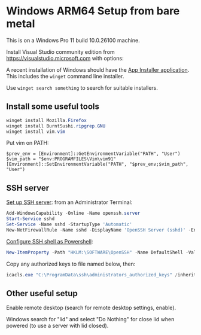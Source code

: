 # Windows ARM64 Setup from bare metal

This is on a Windows Pro 11 build 10.0.26100 machine.

Install Visual Studio community edition from
https://visualstudio.microsoft.com with options:

A recent installation of Windows should have the [App Installer
application](https://learn.microsoft.com/en-us/windows/msix/app-installer/install-update-app-installer).  This includes the `winget` command line installer.

Use `winget search something` to search for suitable installers.

## Install some useful tools

```powershell
winget install Mozilla.Firefox
winget install BurntSushi.ripgrep.GNU
winget install vim.vim
```

Put vim on PATH:

```
$prev_env = [Environment]::GetEnvironmentVariable("PATH", "User")
$vim_path = "$env:PROGRAMFILES\Vim\vim91"
[Environment]::SetEnvironmentVariable("PATH", "$prev_env;$vim_path", "User")
```

## SSH server

[Set up SSH
server](https://medium.com/@lilnya79/setting-up-ssh-server-and-opening-port-22-on-windows-ff9f324823b7):
from an Administrator Terminal:

```powershell
Add-WindowsCapability -Online -Name openssh.server
Start-Service sshd
Set-Service -Name sshd -StartupType 'Automatic'
New-NetFirewallRule -Name sshd -DisplayName 'OpenSSH Server (sshd)' -Enabled True -Direction Inbound -Protocol TCP -Action Allow -LocalPort 22
```

[Configure SSH shell as
Powershell](https://learn.microsoft.com/en-us/windows-server/administration/openssh/openssh-server-configuration):

```powershell
New-ItemProperty -Path "HKLM:\SOFTWARE\OpenSSH" -Name DefaultShell -Value "C:\Windows\System32\WindowsPowerShell\v1.0\powershell.exe" -PropertyType String -Force
```

Copy any authorized keys to file named below, then:

```powershell
icacls.exe "C:\ProgramData\ssh\administrators_authorized_keys" /inheritance:r /grant "Administrators:F" /grant "SYSTEM:F"
```

## Other useful setup

Enable remote desktop (search for remote desktop settings, enable).

Windows search for "lid" and select "Do Nothing" for close lid when powered
(to use a server with lid closed).

